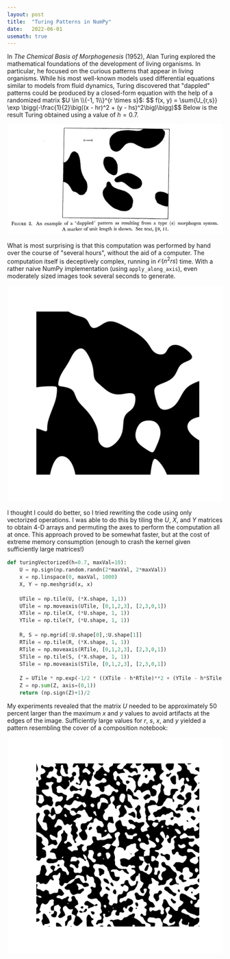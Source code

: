 ```yaml
---
layout: post
title:  "Turing Patterns in NumPy"
date:   2022-06-01
usemath: true
---
```


In *The Chemical Basis of Morphogenesis* (1952), Alan Turing explored the mathematical foundations of the development of living organisms. In particular, he focused on the curious patterns that appear in living organisms. While his most well-known models used differential equations similar to models from fluid dynamics, Turing discovered that "dappled" patterns could be produced by a closed-form equation with the help of a randomized matrix $U \in \\{-1, 1\\}^{r \times s}$:
\$\$ f(x, y) = \sum{U_{r,s}} \exp \bigg(-\frac{1}{2}\big((x - hr)^2 + (y - hs)^2\big)\bigg)\$\$
Below is the result Turing obtained using a value of $h = 0.7$.

![Morphogenesis](/assets/images/morphogenesis.png)

What is most surprising is that this computation was performed by hand over the course of "several hours", without the aid of a computer. The computation itself is deceptively complex, running in $\mathcal{O}(n^2rs)$ time. With a rather naive NumPy implementation (using `apply_along_axis`), even moderately sized images took several seconds to generate. 

![Composition (Large)](/assets/images/turing2.png)

I thought I could do better, so I tried rewriting the code using only vectorized operations. I was able to do this by tiling the $U$, $X$, and $Y$ matrices to obtain 4-D arrays and permuting the axes to perform the computation all at once. This approach proved to be somewhat faster, but at the cost of extreme memory consumption (enough to crash the kernel given sufficiently large matrices!)

```python
def turingVectorized(h=0.7, maxVal=10):
    U = np.sign(np.random.randn(2*maxVal, 2*maxVal))
    x = np.linspace(0, maxVal, 1000)
    X, Y = np.meshgrid(x, x)

    UTile = np.tile(U, (*X.shape, 1,1))
    UTile = np.moveaxis(UTile, [0,1,2,3], [2,3,0,1])
    XTile = np.tile(X, (*U.shape, 1, 1))
    YTile = np.tile(Y, (*U.shape, 1, 1))

    R, S = np.mgrid[:U.shape[0],:U.shape[1]]
    RTile = np.tile(R, (*X.shape, 1, 1))
    RTile = np.moveaxis(RTile, [0,1,2,3], [2,3,0,1])
    STile = np.tile(S, (*X.shape, 1, 1))
    STile = np.moveaxis(STile, [0,1,2,3], [2,3,0,1])

    Z = UTile * np.exp(-1/2 * ((XTile - h*RTile)**2 + (YTile - h*STile)**2))
    Z = np.sum(Z, axis=(0,1))
    return (np.sign(Z)+1)/2
```

My experiments revealed that the matrix $U$ needed to be approximately 50 percent larger than the maximum $x$ and $y$ values to avoid artifacts at the edges of the image. Sufficiently large values for $r$, $s$, $x$, and $y$ yielded a pattern resembling the cover of a composition notebook:

![Composition (Small)](/assets/images/turing3.png)